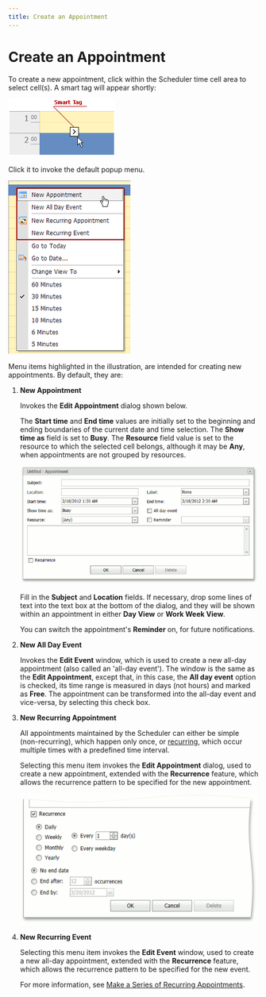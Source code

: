 ```yaml
---
title: Create an Appointment
---
```

# Create an Appointment
To create a new appointment, click within the Scheduler time cell area to select cell(s). A smart tag will appear shortly:

![SmartTag](../../../images/img7529.png)

Click it to invoke the default popup menu.

![NewAppMenu](../../../images/img7969.png)

Menu items highlighted in the illustration, are intended for creating new appointments. By default, they are:
1. **New Appointment**
	
	 Invokes the **Edit Appointment** dialog shown below.
	
	The **Start time** and **End time** values are initially set to the beginning and ending boundaries of the current date and time selection. The **Show time as** field is set to **Busy**. The **Resource** field value is set to the resource to which the selected cell belongs, although it may be **Any**, when appointments are not grouped by resources.
	
	![NewAppointmentForm](../../../images/img7970.png)
	
	Fill in the **Subject**  and **Location** fields. If necessary, drop some lines of text into the text box at the bottom of the dialog, and they will be shown within an appointment in either **Day View** or **Work Week View**.
	
	You can switch the appointment's **Reminder** on, for future notifications.
2. **New All Day Event**
	
	Invokes the **Edit Event** window, which is used to create a new all-day appointment (also called an 'all-day event'). The window is the same as the **Edit Appointment**, except that, in this case, the **All day event** option is checked, its time range is measured in days (not hours) and marked as **Free**. The appointment can be transformed into the all-day event and vice-versa, by selecting this check box.
3. **New Recurring Appointment**
	
	 All appointments maintained by the Scheduler can either be simple (non-recurring), which happen only once, or [recurring](make-a-series-of-recurring-appointments.md), which occur multiple times with a predefined time interval.
	
	Selecting this menu item invokes the **Edit Appointment** dialog, used to create a new appointment, extended with the **Recurrence** feature, which allows the recurrence pattern to be specified for the new appointment.
	
	![RecurrencePartNewApp](../../../images/img7971.png)
4. **New Recurring Event**
	
	Selecting this menu item invokes the **Edit Event** window, used to create a new all-day appointment, extended with the **Recurrence** feature, which allows the recurrence pattern to be specified for the new event.
	
	For more information, see [Make a Series of Recurring Appointments](make-a-series-of-recurring-appointments.md).